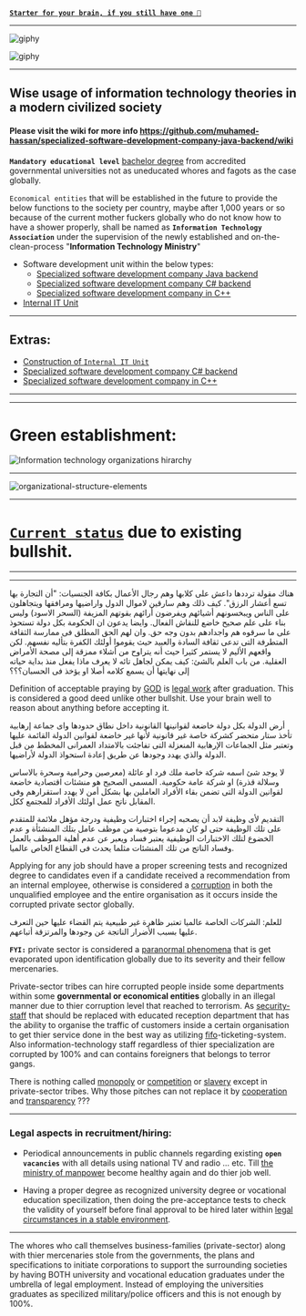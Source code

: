 
[**`Starter for your brain, if you still have one 🤔`**](https://www.youtube.com/watch?v=u0I6qvnJ51U)

***

![giphy](https://github.com/muhamed-hassan/specialized-software-development-company-java-backend/assets/17825804/de7cf879-3eea-424c-b83f-76a2dba5f1bc)

![giphy](https://github.com/muhamed-hassan/specialized-software-development-company-java-backend/assets/17825804/a438c1e0-dd61-4994-960a-67dd23d173ee)

***

## Wise usage of information technology theories in a modern civilized society

#### Please visit the wiki for more info https://github.com/muhamed-hassan/specialized-software-development-company-java-backend/wiki

**`Mandatory educational level`** [bachelor degree](https://en.wikipedia.org/wiki/Bachelor%27s_degree) from accredited governmental universities not as uneducated whores and fagots as the case globally.

`Economical entities` that will be established in the future to provide the below functions to the society per country, maybe after 1,000 years or so because of the current mother fuckers globally who do not know how to have a shower properly, shall be named as **`Information Technology Association`** under the supervision of the newly established and on-the-clean-process "**Information Technology Ministry**"

* Software development unit within the below types:
  - [Specialized software development company Java backend](https://github.com/muhamed-hassan/specialized-software-development-company-java-backend/wiki)
  - [Specialized software development company C# backend](https://github.com/muhamed-hassan/specialized-software-development-company-java-backend/wiki/Extras)
  - [Specialized software development company in C++](https://github.com/muhamed-hassan/specialized-software-development-company-java-backend/wiki/Extras-1)
* [Internal IT Unit](https://github.com/muhamed-hassan/internal-it-unit)

***

## Extras:
* [Construction of `Internal IT Unit`](https://github.com/muhamed-hassan/internal-it-unit)
* [Specialized software development company C# backend](https://github.com/muhamed-hassan/specialized-software-development-company-java-backend/wiki/Extras)
* [Specialized software development company in C++](https://github.com/muhamed-hassan/specialized-software-development-company-java-backend/wiki/Extras-1)

***
***

# Green establishment:

![Information technology organizations hirarchy](https://github.com/muhamed-hassan/specialized-software-development-company-java-backend/assets/17825804/d39616db-e65a-4dd3-86f6-d505c358f227)

***

![organizational-structure-elements](https://user-images.githubusercontent.com/17825804/219615213-db612b50-3b47-4320-9043-419e72b95302.png)

***

# [`Current status`](https://www.youtube.com/watch?v=EgjECcUip7o) due to existing bullshit.

***
***

هناك مقولة ترددها داعش على كلابها وهم رجال الأعمال بكافة الجنسيات: "أن التجارة بها تسع أعشار الرزق". كيف ذلك وهم سارقين لاموال الدول واراضيها ومرافقها ويتجاهلون على الناس ويبخسونهم أشيائهم ويفرضون أرائهم بقوتهم المزيفة (السحر الاسود) وليس بناء على علم صحيح خاضع للنقاش الفعال. وايضا يدعون ان الحكومة بكل دولة تستحوذ على ما سرقوه هم واجدادهم بدون وجه حق. وان لهم الحق المطلق فى ممارسة الثقافة المتطرفة التى تدعى ثقافة السادة والعبيد حيث يقوموا أولئك الكفرة بتأليه نفسهم. لكن واقعهم الأليم لا يستمر كثيرا حيث أنه يتراوح من أشلاء ممزقة إلى مصحة الأمراض العقلية. من باب العلم بالشئ: كيف يمكن لجاهل تائه لا يعرف ماذا يفعل منذ بداية حياته إلى نهايتها أن يسمع كلامه أصلا او يؤخذ فى الحسبان؟؟؟

Definition of acceptable praying by [GOD](https://en.wikipedia.org/wiki/Allah) is [legal work](https://github.com/muhamed-hassan/safe_planet/wiki/Legal-working-conditions-globally-as-a-HUMAN) after graduation. This is considered a good deed unlike other bullshit. Use your brain well to reason about anything before accepting it.

أرض الدولة بكل دولة خاضعة لقوانينها القانونية داخل نطاق حدودها واى جماعة إرهابية تأخذ ستار متحضر كشركة خاصة غير قانونية لأنها غير خاضعة لقوانين الدولة القائمة عليها وتعتبر مثل الجماعات الإرهابية المنعزلة التى تفاجئت بالامتداد العمرانى المخطط من قبل الدولة والذي يهدد وجودها عن طريق إعادة استحواذ الدولة لأراضيها.

لا يوجد شئ اسمه شركة خاصة ملك فرد او عائلة (معرصين وحرامية وسحرة بالاساس وسلالة قذرة) او شركة عامة حكومية. المسمى الصحيح هو منشئات اقتصادية خاضعة لقوانين الدولة التى تضمن بقاء الأفراد العاملين بها بشكل أمن لا يهدد استقرارهم وفى المقابل ناتج عمل اولئك الأفراد للمجتمع ككل.

التقديم لأى وظيفة لابد أن يصحبه إجراء اختبارات وظيفية ودرجة مؤهل ملائمة للمتقدم على تلك الوظيفة حتى لو كان مدعوما بتوصية من موظف عامل بتلك المنشئأة و عدم الخضوع لتلك الاختبارات الوظيفية يعتبر فساد ويعبر عن عدم أهلية الموظف بالعمل وفساد الناتج من تلك المنشئات مثلما يحدث فى القطاع الخاص عالميا.

Applying for any job should have a proper screening tests and recognized degree to candidates even if a candidate received a recommendation from an internal employee, otherwise is considered a [corruption](https://en.wikipedia.org/wiki/Corruption) in both the unqualified employee and the entire organisation as it occurs inside the corrupted private sector globally.

للعلم: الشركات الخاصة عالميا تعتبر ظاهرة غير طبيعية يتم القضاء عليها حين التعرف عليها بسبب الأضرار الناتجة عن وجودها والمرتزقة أتباعهم.

**`FYI:`** private sector is considered a [paranormal phenomena](https://en.wikipedia.org/wiki/Paranormal) that is get evaporated upon identification globally due to its severity and their fellow mercenaries.

Private-sector tribes can hire corrupted people inside some departments within some **governmental or economical entities** globally in an illegal manner due to thier corruption level that reached to terrorism. As [security-staff](https://github.com/muhamed-hassan/specialized-software-development-company-java-backend/wiki/Whores-of-security-staff) that should be replaced with educated reception department that has the ability to organise the traffic of customers inside a certain organisation to get thier service done in the best way as utilizing [fifo](https://en.wikipedia.org/wiki/FIFO_(computing_and_electronics))-ticketing-system. Also information-technology staff regardless of thier specialization are corrupted by 100% and can contains foreigners that belongs to terror gangs.

There is nothing called [monopoly](https://www.dictionary.com/browse/monopoly) or [competition](https://en.wikipedia.org/wiki/Competition_(economics)) or [slavery](https://en.wikipedia.org/wiki/Slavery) except in private-sector tribes. Why those pitches can not replace it by [cooperation](https://www.dictionary.com/browse/cooperation) and [transparency](https://www.dictionary.com/browse/transparency) ???

***

### Legal aspects in recruitment/hiring:

* Periodical announcements in public channels regarding existing **`open vacancies`** with all details using national TV and radio ... etc. Till [the ministry of manpower]([https://github.com/muhamed-hassan/safe_planet/wiki/Manpower-Ministry](https://github.com/muhamed-hassan/hiring-system-example/wiki/Manpower-Ministry)) become healthy again and do thier job well.

* Having a proper degree as recognized university degree or vocational education specilization, then doing the pre-acceptance tests to check the validity of yourself before final approval to be hired later within [legal circumstances in a stable environment](https://github.com/muhamed-hassan/safe_planet/wiki/Legal-working-conditions-globally-as-a-HUMAN).

***

The whores who call themselves business-families (private-sector) along with thier mercenaries stole from the governments, the plans and specifications to initiate corporations to support the surrounding societies by having BOTH university and vocational education graduates under the umbrella of legal employment. Instead of employing the universities graduates as specilized military/police officers and this is not enough by 100%.
